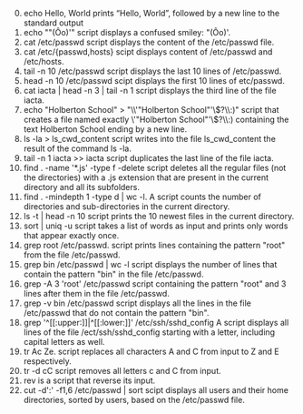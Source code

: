0. echo Hello, World prints “Hello, World”, followed by a new line to the standard output
1. echo "\"(Ôo)'"  script displays a confused smiley: "(Ôo)'.
2. cat /etc/passwd  script displays the content of the /etc/passwd file.
3. cat /etc/{passwd,hosts} scipt displays content of /etc/passwd and /etc/hosts.
4. tail -n 10 /etc/passwd script displays the last 10 lines of /etc/passwd.
5. head -n 10 /etc/passwd scipt displays the first 10 lines of etc/passwd.
6. cat iacta | head -n 3 | tail -n 1 script displays the third line of the file iacta.
7. echo "Holberton School" > "\\\\'\"Holberton School\"\'\\\$\?\\\\\:)"   script that creates a file named exactly \\\'"Holberton School"\'\\$\?\\\\\:) containing the text Holberton School ending by a new line.
8. ls -la > ls_cwd_content script writes into the file ls_cwd_content the result of the command ls -la. 
9. tail -n 1 iacta >> iacta script duplicates the last line of the file iacta.
10. find . -name '*.js' -type f -delete script deletes all the regular files (not the directories) with a .js extension that are present in the current directory and all its subfolders.
11. find . -mindepth 1 -type d | wc -l. A script counts the number of directories and sub-directories in the current directory.
12. ls -t | head -n 10 script  prints the 10 newest files in the current directory.
13. sort | uniq -u script takes a list of words as input and prints only words that appear exactly once.
14. grep root /etc/passwd. script prints lines containing the pattern "root" from the file /etc/passwd.
15. grep bin /etc/passwd | wc -l script displays the number of lines that contain the pattern "bin" in the file /etc/passwd.
16. grep -A 3 'root' /etc/passwd script containing the pattern "root" and 3 lines after them in the file /etc/passwd.
17. grep -v bin /etc/passwd script displays all the lines in the file /etc/passwd that do not contain the pattern "bin".
18. grep '^[[:upper:]]\|^[[:lower:]]' /etc/ssh/sshd_config A script displays all lines of the file /ect/ssh/sshd_config starting with a letter, including capital letters as well.
19. tr Ac Ze. script replaces all characters A and C from input to Z and E respectively.
20. tr -d cC script removes all letters c and C from input.
21. rev is a script that reverse its input.
22. cut -d':' -f1,6  /etc/passwd | sort scipt  displays all users and their home directories, sorted by users, based on the /etc/passwd file. 
